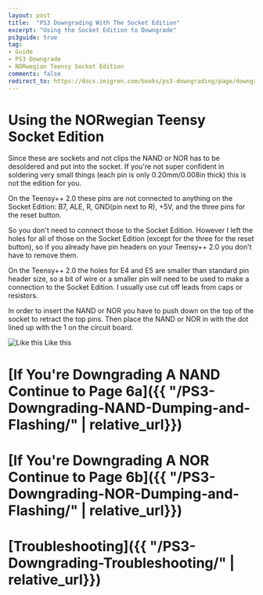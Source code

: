 ```yaml
---
layout: post
title:  "PS3 Downgrading With The Socket Edition"
excerpt: "Using the Socket Edition to Downgrade"
ps3guide: true
tag:
- Guide
- PS3 Downgrade
- NORwegian Teensy Socket Edition
comments: false
redirect_to: https://docs.zeigren.com/books/ps3-downgrading/page/downgrading-with-the-socket-edition
---
```

# Using the NORwegian Teensy Socket Edition

Since these are sockets and not clips the NAND or NOR has to be desoldered and put into the socket. If you're not super confident in soldering very small things (each pin is only 0.20mm/0.008in thick) this is not the edition for you.

On the Teensy++ 2.0 these pins are not connected to anything on the Socket Edition: B7, ALE, R, GND(pin next to R), +5V, and the three pins for the reset button.

So you don't need to connect those to the Socket Edition. However I left the holes for all of those on the Socket Edition (except for the three for the reset button), so if you already have pin headers on your Teensy++ 2.0 you don't have to remove them.

On the Teensy++ 2.0 the holes for E4 and E5 are smaller than standard pin header size, so a bit of wire or a smaller pin will need to be used to make a connection to the Socket Edition. I usually use cut off leads from caps or resistors.

In order to insert the NAND or NOR you have to push down on the top of the socket to retract the top pins. Then place the NAND or NOR in with the dot lined up with the 1 on the circuit board.

![Like this](https://i.imgur.com/E8PbUZi.jpg)
Like this

# [If You're Downgrading A NAND Continue to Page 6a]({{ "/PS3-Downgrading-NAND-Dumping-and-Flashing/" | relative_url}})
# [If You're Downgrading A NOR Continue to Page 6b]({{ "/PS3-Downgrading-NOR-Dumping-and-Flashing/" | relative_url}})
# [Troubleshooting]({{ "/PS3-Downgrading-Troubleshooting/" | relative_url}})